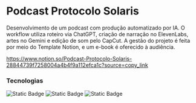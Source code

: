 # Podcast Protocolo Solaris

Desenvolvimento de um podcast com produção automatizado por IA. O workflow utiliza roteiro via ChatGPT, criação de narração no ElevenLabs, artes no Gemini e edição de som pelo CapCut. A gestão do projeto é feita por meio do Template Notion, e um e-book é oferecido à audiência.

https://www.notion.so/Podcast-Protocolo-Solaris-28844739f7258004a4b4f9a112efca1c?source=copy_link

### Tecnologias
![Static Badge](https://img.shields.io/badge/Notion-black?style=flat&logo=notion&logoColor=white&color=black)
![Static Badge](https://img.shields.io/badge/Gemini-black?style=flat&logo=googlegemini&logoColor=white&color=black)
![Static Badge](https://img.shields.io/badge/ElevenLabs-black?style=flat&logo=elevenlabs&logoColor=white&color=black)
